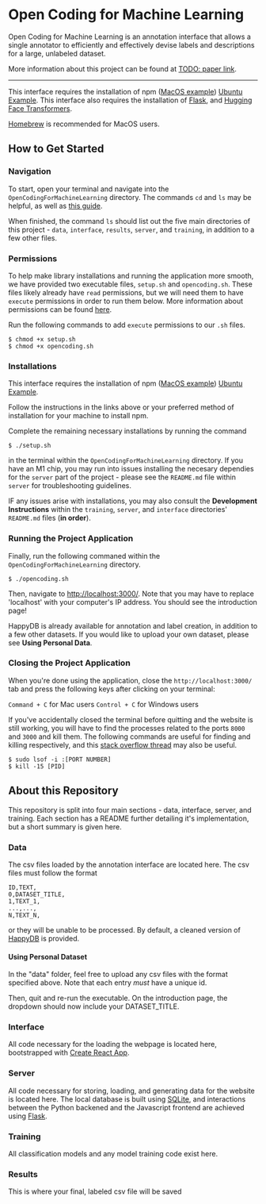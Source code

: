 # Open Coding for Machine Learning

Open Coding for Machine Learning is an annotation interface that allows a single annotator to efficiently and effectively devise labels and descriptions for a large, unlabeled dataset. 

More information about this project can be found at [TODO: paper link](google.com).

---

This interface requires the installation of npm ([MacOS example](https://changelog.com/posts/install-node-js-with-homebrew-on-os-x)) [Ubuntu Example](https://linuxize.com/post/how-to-install-node-js-on-ubuntu-20-04/). This interface also requires the installation of [Flask](https://flask.palletsprojects.com/en/2.0.x/installation/#virtual-environments), and [Hugging Face Transformers](https://huggingface.co/docs/transformers/installation).

[Homebrew](https://docs.brew.sh/Installation) is recommended for MacOS users. 

## How to Get Started

### Navigation

To start, open your terminal and navigate into the `OpenCodingForMachineLearning` directory. The commands `cd` and `ls` may be helpful, as well as [this guide](https://terminalcheatsheet.com/guides/navigate-terminal). 

When finished, the command `ls` should list out the five main directories of this project - `data`, `interface`, `results`, `server`, and `training`, in addition to a few other files. 

### Permissions

To help make library installations and running the application more smooth, we have provided two executable files, `setup.sh` and `opencoding.sh`. These files likely already have `read` permissions, but we will need them to have `execute` permissions in order to run them below. More information about permissions can be found [here](https://terminalcheatsheet.com/guides/navigate-terminal).

Run the following commands to add `execute` permissions to our `.sh` files.

```
$ chmod +x setup.sh
$ chmod +x opencoding.sh
```

### Installations

This interface requires the installation of npm ([MacOS example](https://changelog.com/posts/install-node-js-with-homebrew-on-os-x)) [Ubuntu Example](https://linuxize.com/post/how-to-install-node-js-on-ubuntu-20-04/). 

Follow the instructions in the links above or your preferred method of installation for your machine to install npm. 

Complete the remaining necessary installations by running the command

```
$ ./setup.sh
```

in the terminal within the `OpenCodingForMachineLearning` directory. If you have an M1 chip, you may run into issues installing the necesary dependies for the `server` part of the project - please see the `README.md` file within `server` for troubleshooting guidelines. 

IF any issues arise with installations, you may also consult the **Development Instructions** within the `training`, `server`, and `interface` directories' `README.md` files (**in order**).

### Running the Project Application

Finally, run the following commaned within the `OpenCodingForMachineLearning` directory.

```
$ ./opencoding.sh
```

Then, navigate to [http://localhost:3000/](http://localhost:3000/). Note that you may have to replace 'localhost' with your computer's IP address. You should see the introduction page!

HappyDB is already available for annotation and label creation, in addition to a few other datasets. If you would like to upload your own dataset, please see **Using Personal Data**.

### Closing the Project Application

When you're done using the application, close the `http://localhost:3000/` tab and press the following keys after clicking on your terminal:

`Command + C` for Mac users
`Control + C` for Windows users

If you've accidentally closed the terminal before quitting and the website is still working, you will have to find the processes related to the ports `8000` and `3000` and kill them. The following commands are useful for finding and killing respectively, and this [stack overflow thread](https://stackoverflow.com/questions/3855127/find-and-kill-process-locking-port-3000-on-mac) may also be useful. 

```
$ sudo lsof -i :[PORT NUMBER]
$ kill -15 [PID]
```

## About this Repository

This repository is split into four main sections - data, interface, server, and training. Each section has a README further detailing it's implementation, but a short summary is given here.

### Data

The csv files loaded by the annotation interface are located here. The csv files must follow the format

```
ID,TEXT,
0,DATASET_TITLE,
1,TEXT_1,
...,...,
N,TEXT_N,
```

or they will be unable to be processed. By default, a cleaned version of [HappyDB](https://github.com/megagonlabs/HappyDB) is provided.

#### Using Personal Dataset

In the "data" folder, feel free to upload any csv files with the format specified above. Note that each entry *must* have a unique id. 

Then, quit and re-run the executable. On the introduction page, the dropdown should now include your DATASET_TITLE.

### Interface

All code necessary for the loading the webpage is located here, bootstrapped with [Create React App](https://github.com/facebook/create-react-app).  

### Server

All code necessary for storing, loading, and generating data for the website is located here. The local database is built using [SQLite](https://docs.python.org/3/library/sqlite3.html), and interactions between the Python backened and the Javascript frontend are achieved using [Flask](https://flask.palletsprojects.com/en/2.0.x/).

### Training

All classification models and any model training code exist here. 

### Results

This is where your final, labeled csv file will be saved
